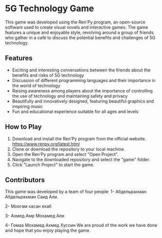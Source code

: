 

# 5G Technology Game

This game was developed using the Ren'Py program, an open-source software used to create visual novels and interactive games. The game features a unique and enjoyable style, revolving around a group of friends who gather in a café to discuss the potential benefits and challenges of 5G technology.

## Features

- Exciting and interesting conversations between the friends about the benefits and risks of 5G technology
- Discussion of different programming languages and their importance in the world of technology
- Raising awareness among players about the importance of controlling the use of technology and maintaining safety and privacy
- Beautifully and innovatively designed, featuring beautiful graphics and inspiring music
- Fun and educational experience suitable for all ages and levels

## How to Play

1. Download and install the Ren'Py program from the official website.
https://www.renpy.org/latest.html
3. Clone or download the repository to your local machine.
4. Open the Ren'Py program and select "Open Project".
5. Navigate to the downloaded repository and select the "game" folder.
6. Click "Launch Project" to start the game.

## Contributors

This game was developed by a team of four people:
1- Абдельрахман Абдельрахман Саид Али. 

2- Моогам хасан ехаб

3- Ахмед Амр Мохамед Али

4- Гомаа Мохамед Ахмед Хуссин
We are proud of the work we have done and hope that you enjoy playing the game.

